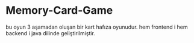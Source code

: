 # Memory-Card-Game
bu oyun 3 aşamadan oluşan bir kart hafıza oyunudur. hem frontend i hem backend i java dilinde geliştirilmiştir.
